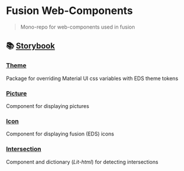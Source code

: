 # Fusion Web-Components

> Mono-repo for web-components used in fusion

## 📚 [Storybook](https://equinor.github.io/fusion-web-components/)

### [Theme](https://github.com/equinor/fusion-web-components/tree/main/packages/theme)

Package for overriding Material UI css variables with EDS theme tokens

### [Picture](https://github.com/equinor/fusion-web-components/tree/main/packages/picture)

Component for displaying pictures

### [Icon](https://github.com/equinor/fusion-web-components/tree/main/packages/icon)

Component for displaying fusion (EDS) icons

### [Intersection](https://github.com/equinor/fusion-web-components/tree/main/packages/intersection)

Component and dictionary (_Lit-html_) for detecting intersections
